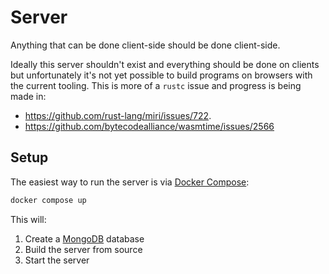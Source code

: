 # Server

Anything that can be done client-side should be done client-side.

Ideally this server shouldn't exist and everything should be done on clients but unfortunately it's not yet possible to build programs on browsers with the current tooling. This is more of a `rustc` issue and progress is being made in:

- https://github.com/rust-lang/miri/issues/722.
- https://github.com/bytecodealliance/wasmtime/issues/2566

## Setup

The easiest way to run the server is via [Docker Compose](https://github.com/docker/compose):

```sh
docker compose up
```

This will:

1. Create a [MongoDB](https://github.com/mongodb/mongo) database
2. Build the server from source
3. Start the server
